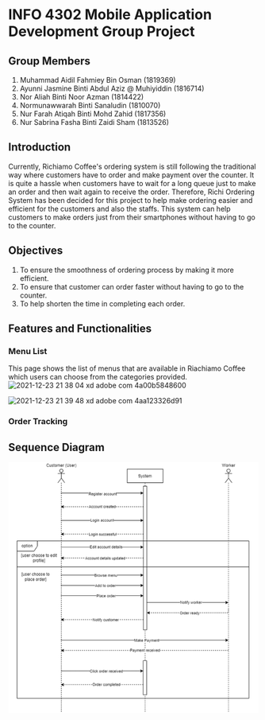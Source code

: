 # INFO 4302 Mobile Application Development Group Project

## Group Members

1. Muhammad Aidil Fahmiey Bin Osman (1819369) 
2. Ayunni Jasmine Binti Abdul Aziz @ Muhiyiddin (1816714)
3. Nor Aliah Binti Noor Azman (1814422)
4. Normunawwarah Binti Sanaludin (1810070)
5. Nur Farah Atiqah Binti Mohd Zahid (1817356)
6. Nur Sabrina Fasha Binti Zaidi Sham (1813526)

## Introduction
Currently, Richiamo Coffee's ordering system is still following the traditional way where customers have to order and make payment over the counter. It is quite a hassle when customers have to wait for a long queue just to make an order and then wait again to receive the order. Therefore, Richi Ordering System has been decided for this project to help make ordering easier and efficient for the customers and also the staffs. This system can help customers to make orders just from their smartphones without having to go to the counter.

## Objectives
1. To ensure the smoothness of ordering process by making it more efficient.
2. To ensure that customer can order faster without having to go to the counter.
3. To help shorten the time in completing each order.

## Features and Functionalities
### Menu List
This page shows the list of menus that are available in Riachiamo Coffee which users can choose from the categories provided.
![2021-12-23 21 38 04 xd adobe com 4a00b5848600](https://user-images.githubusercontent.com/55779808/147248288-984592fc-3063-46c7-aa85-f812ea3536d5.png)

![2021-12-23 21 39 48 xd adobe com 4aa123326d91](https://user-images.githubusercontent.com/55779808/147248480-a8abf0fd-5fb5-4b5c-b540-48cb41ab3688.png)


### Order Tracking


## Sequence Diagram
<img src="https://github.com/aliahazm/Richi-Ordering-System/blob/main/SequenceDiagram.png">
